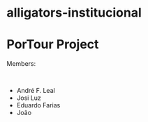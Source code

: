 # alligators-institucional
<h1>PorTour Project</h1>
<p>Members:</p><br>
<ul>
    <li>André F. Leal</li>
    <li>Josi Luz</li>
    <li>Eduardo Farias</li>
    <li>João</li>
</ul><br>

